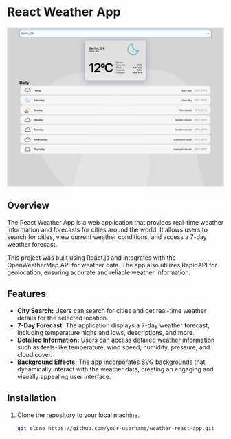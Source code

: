 # React Weather App

![App Screenshot](./screenshot.png)

## Overview

The React Weather App is a web application that provides real-time weather information and forecasts for cities around the world. It allows users to search for cities, view current weather conditions, and access a 7-day weather forecast.

This project was built using React.js and integrates with the OpenWeatherMap API for weather data. The app also utilizes RapidAPI for geolocation, ensuring accurate and reliable weather information.

## Features

- **City Search:** Users can search for cities and get real-time weather details for the selected location.
- **7-Day Forecast:** The application displays a 7-day weather forecast, including temperature highs and lows, descriptions, and more.
- **Detailed Information:** Users can access detailed weather information such as feels-like temperature, wind speed, humidity, pressure, and cloud cover.
- **Background Effects:** The app incorporates SVG backgrounds that dynamically interact with the weather data, creating an engaging and visually appealing user interface.

## Installation

1. Clone the repository to your local machine.

   ```bash
   git clone https://github.com/your-username/weather-react-app.git
